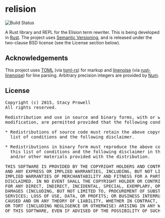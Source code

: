 # relision

![Build Status](https://travis-ci.org/relision/reli.svg?branch=master)

A Rust library and REPL for the Elision term rewriter.  This is being developed in [Rust][rust].  The project uses [Semantic Versioning][semantic-version], and is released under the two-clause BSD license (see the License section below).


## Acknowledgements

This project uses [TOML][toml] (via [toml-rs][]) for markup and [linenoise][] (via [rust-linenoise][]) for line parsing.  Arbitrary precision integers are provided by [Num][num].

## License
<pre>
Copyright (c) 2015, Stacy Prowell
All rights reserved.

Redistribution and use in source and binary forms, with or without
modification, are permitted provided that the following conditions are met:

* Redistributions of source code must retain the above copyright notice, this
  list of conditions and the following disclaimer.

* Redistributions in binary form must reproduce the above copyright notice,
  this list of conditions and the following disclaimer in the documentation
  and/or other materials provided with the distribution.

THIS SOFTWARE IS PROVIDED BY THE COPYRIGHT HOLDERS AND CONTRIBUTORS "AS IS"
AND ANY EXPRESS OR IMPLIED WARRANTIES, INCLUDING, BUT NOT LIMITED TO, THE
IMPLIED WARRANTIES OF MERCHANTABILITY AND FITNESS FOR A PARTICULAR PURPOSE ARE
DISCLAIMED. IN NO EVENT SHALL THE COPYRIGHT HOLDER OR CONTRIBUTORS BE LIABLE
FOR ANY DIRECT, INDIRECT, INCIDENTAL, SPECIAL, EXEMPLARY, OR CONSEQUENTIAL
DAMAGES (INCLUDING, BUT NOT LIMITED TO, PROCUREMENT OF SUBSTITUTE GOODS OR
SERVICES; LOSS OF USE, DATA, OR PROFITS; OR BUSINESS INTERRUPTION) HOWEVER
CAUSED AND ON ANY THEORY OF LIABILITY, WHETHER IN CONTRACT, STRICT LIABILITY,
OR TORT (INCLUDING NEGLIGENCE OR OTHERWISE) ARISING IN ANY WAY OUT OF THE USE
OF THIS SOFTWARE, EVEN IF ADVISED OF THE POSSIBILITY OF SUCH DAMAGE.
</pre>



[toml]:				https://github.com/toml-lang/toml
[toml-rs]:			https://github.com/alexcrichton/toml-rs
[rust]:				http://www.rust-lang.org
[num]:				https://github.com/rust-lang/num
[linenoise]:		https://github.com/antirez/linenoise
[rust-linenoise]:	https://github.com/octplane/rust-linenoise
[semantic-version]:	http://semver.org
